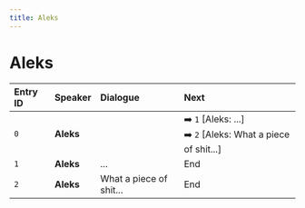 ```yaml
---
title: Aleks
---
```


# Aleks


| Entry ID | Speaker | Dialogue | Next |
| :------- | :------ | :------- | :------------ |
| `0` | **Aleks** |  | ➡️ `1` \[Aleks: \.\.\.\]<br>➡️ `2` \[Aleks: What a piece of shit\.\.\.\] |
| `1` | **Aleks** | \.\.\. | End |
| `2` | **Aleks** | What a piece of shit\.\.\. | End |
